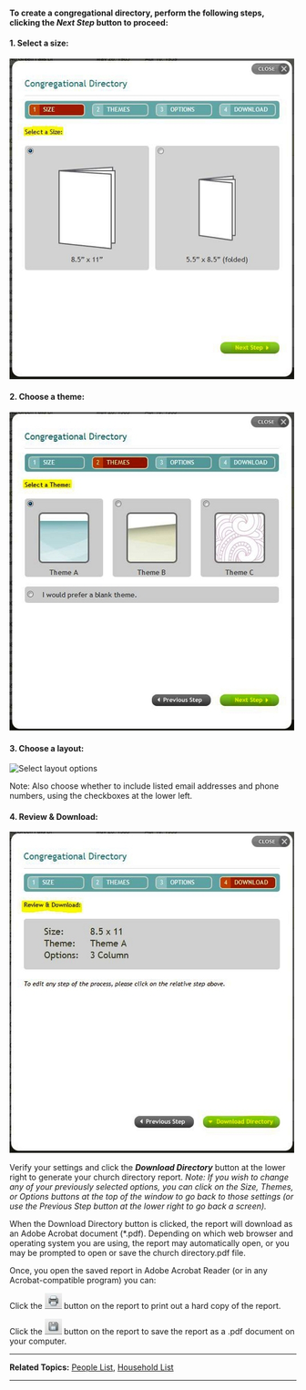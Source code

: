 #### To create a congregational directory, perform the following steps, clicking the ***Next Step*** button to proceed:

#### 1. Select a size:

![Select a Size](Church_Directory_01.JPG "Select a Size")

#### 2. Choose a theme:

![Select a Theme](Church_Directory_02.JPG "Select a Theme")

#### 3. Choose a layout:

![Select layout
options](Church_Directory_03.JPG "Select layout options")

Note: Also choose whether to include listed email addresses and phone
numbers, using the checkboxes at the lower left.

#### 4. Review & Download:

![Review & Download](Church_Directory_04.JPG "Review & Download")

Verify your settings and click the ***Download Directory*** button at
the lower right to generate your church directory report. *Note: If you
wish to change any of your previously selected options, you can click on
the Size, Themes, or Options buttons at the top of the window to go back
to those settings (or use the Previous Step button at the lower right to
go back a screen).*

When the Download Directory button is clicked, the report will download
as an Adobe Acrobat document (\*.pdf). Depending on which web browser
and operating system you are using, the report may automatically open,
or you may be prompted to open or save the church directory.pdf file.

Once, you open the saved report in Adobe Acrobat Reader (or in any
Acrobat-compatible program) you can:

Click the ![link=](Printer_icon.JPG "link=") button on the report to
print out a hard copy of the report.

Click the ![link=](Save_icon.JPG "link=") button on the report to save
the report as a .pdf document on your computer.

* * * * *

**Related Topics:** [People List](people-View), [Household
List](people-Households)

* * * * *
